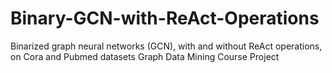 # Binary-GCN-with-ReAct-Operations
Binarized graph neural networks (GCN), with and without ReAct operations, on Cora and Pubmed datasets
Graph Data Mining Course Project
